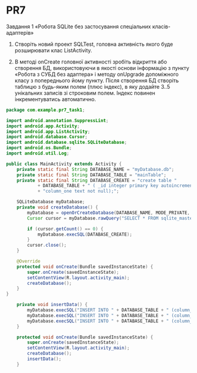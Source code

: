 # PR7

Завдання 1 «Робота SQLite без застосування спеціальних класів-
адаптерів»

1. Створіть новий проект SQLTest, головна активність якого буде розширювати клас ListActivity.

2. В методі onCreate головної активності зробіть відкриття або
створення БД, використовуючи в якості основи інформацію з пункту «Робота
з СУБД без адаптера» і методу onUpgrade допоміжного класу з попереднього
йому пункту. Після створення БД створіть таблицю з будь-яким полем (плюс
індекс), в яку додайте 3..5 унікальних записів зі строковим полем. Індекс
повинен інкрементуватись автоматично.

```java
package com.example.pr7_task1;

import android.annotation.SuppressLint;
import android.app.Activity;
import android.app.ListActivity;
import android.database.Cursor;
import android.database.sqlite.SQLiteDatabase;
import android.os.Bundle;
import android.util.Log;

public class MainActivity extends Activity {
    private static final String DATABASE_NAME = "myDatabase.db";
    private static final String DATABASE_TABLE = "mainTable";
    private static final String DATABASE_CREATE = "create table "
            + DATABASE_TABLE + " ( _id integer primary key autoincrement,"
            + "column_one text not null);";

    SQLiteDatabase myDatabase;
    private void createDatabase() {
        myDatabase = openOrCreateDatabase(DATABASE_NAME, MODE_PRIVATE, null);
        Cursor cursor = myDatabase.rawQuery("SELECT * FROM sqlite_master WHERE type='table' AND name=?", new String[]{DATABASE_TABLE});

        if (cursor.getCount() == 0) {
            myDatabase.execSQL(DATABASE_CREATE);
        }
        cursor.close();
    }

    @Override
    protected void onCreate(Bundle savedInstanceState) {
        super.onCreate(savedInstanceState);
        setContentView(R.layout.activity_main);
        createDatabase();
    }
}
```

```java
    private void insertData() {
        myDatabase.execSQL("INSERT INTO " + DATABASE_TABLE + " (column_one) VALUES ('This is first value');");
        myDatabase.execSQL("INSERT INTO " + DATABASE_TABLE + " (column_one) VALUES ('This is second value');");
        myDatabase.execSQL("INSERT INTO " + DATABASE_TABLE + " (column_one) VALUES ('This is third value');");
    }

    protected void onCreate(Bundle savedInstanceState) {
        super.onCreate(savedInstanceState);
        setContentView(R.layout.activity_main);
        createDatabase();
        insertData();
    }
```

